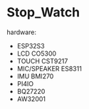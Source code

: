 # Stop_Watch

hardware:
- ESP32S3
- LCD CO5300
- TOUCH CST9217
- MIC/SPEAKER ES8311
- IMU BMI270
- PI4IO
- BQ27220
- AW32001